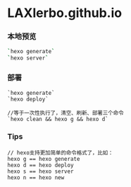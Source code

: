 # LAXlerbo.github.io

### 本地预览
```bash
`hexo generate`
`hexo server`
```

### 部署
```
`hexo generate`
`hexo deploy`

//等于一次性执行了，清空、刷新、部署三个命令
`hexo clean && hexo g && hexo d`

```

### Tips
```
// hexo支持更加简单的命令格式了，比如：
hexo g == hexo generate
hexo d == hexo deploy
hexo s == hexo server
hexo n == hexo new
```


